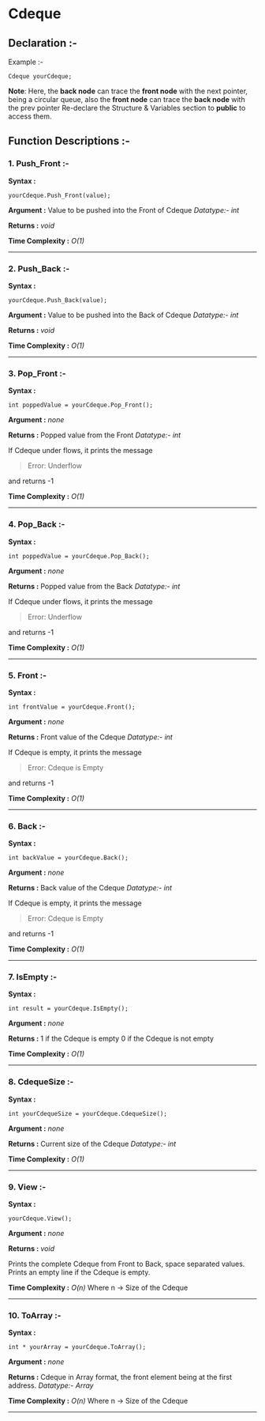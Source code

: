 
# Cdeque

## Declaration :-

Example :-

    Cdeque yourCdeque;


 **Note**: Here, the **back node** can trace the **front node** with the next pointer, being a circular queue, also the **front node** can trace the **back node** with the prev pointer Re-declare the Structure & Variables section to **public** to access them.

## Function Descriptions :-

 ### **1. Push_Front :-**
 
 **Syntax :**
 
    yourCdeque.Push_Front(value);
    
**Argument :**
Value to be pushed into the Front of Cdeque 
 *Datatype:- int*
 
 **Returns :**
 *void*
 
**Time Complexity :**
*O(1)*

---

 ### **2. Push_Back :-**
 
 **Syntax :**
 
    yourCdeque.Push_Back(value);
    
**Argument :**
Value to be pushed into the Back of Cdeque 
 *Datatype:- int*
 
 **Returns :**
 *void*
 
**Time Complexity :**
*O(1)*

---

 ### **3. Pop_Front :-**
 
 **Syntax :**
 
    int poppedValue = yourCdeque.Pop_Front();
    
**Argument :**
*none*
 
 **Returns :**
 Popped value from the Front
 *Datatype:- int*

If Cdeque under flows, it prints the message 

> Error: Underflow

and returns -1
 
**Time Complexity :**
*O(1)*

---

 ### **4. Pop_Back :-**
 
 **Syntax :**
 
    int poppedValue = yourCdeque.Pop_Back();
    
**Argument :**
*none*
 
 **Returns :**
 Popped value from the Back
 *Datatype:- int*

If Cdeque under flows, it prints the message 

> Error: Underflow

and returns -1
 
**Time Complexity :**
*O(1)*

---

 ### **5. Front :-**
 
 **Syntax :**
 
    int frontValue = yourCdeque.Front();
    
**Argument :**
 *none*
 
 **Returns :**
 Front value of the Cdeque
 *Datatype:- int*

If Cdeque is empty, it prints the message 

> Error: Cdeque is Empty

and returns -1
 
**Time Complexity :**
*O(1)*

---

 ### **6. Back :-**
 
 **Syntax :**
 
    int backValue = yourCdeque.Back();
    
**Argument :**
 *none*
 
 **Returns :**
 Back value of the Cdeque
 *Datatype:- int*

If Cdeque is empty, it prints the message 

> Error: Cdeque is Empty

and returns -1
 
**Time Complexity :**
*O(1)*

---

 ### **7. IsEmpty :-**
 
 **Syntax :**
 
    int result = yourCdeque.IsEmpty();
    
**Argument :**
*none*
 
 **Returns :**
 1 if the Cdeque is empty
 0 if the Cdeque is not empty
 
**Time Complexity :**
*O(1)*

---

 ### **8. CdequeSize :-**
 
 **Syntax :**
 
    int yourCdequeSize = yourCdeque.CdequeSize();
    
**Argument :**
*none*
 
 **Returns :**
 Current size of the Cdeque
 *Datatype:- int*
 
**Time Complexity :**
*O(1)*

---

 ### **9. View :-**
 
 **Syntax :**
 
    yourCdeque.View();
    
**Argument :**
*none*
 
 **Returns :**
 *void*
 
 Prints the complete Cdeque from Front to Back, space separated values.
 Prints an empty line if the Cdeque is empty.
 
**Time Complexity :**
*O(n)*
Where n -> Size of the Cdeque

---

 ### **10. ToArray :-**
 
 **Syntax :**
 
    int * yourArray = yourCdeque.ToArray();
    
**Argument :**
*none*
 
 **Returns :**
 Cdeque in Array format, the front element being at the first address.
 *Datatype:- Array*
 
**Time Complexity :**
*O(n)*
Where n -> Size of the Cdeque

---